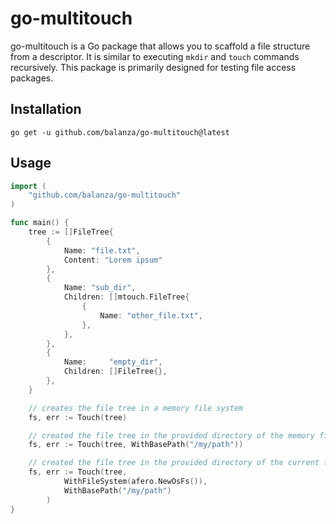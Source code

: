 # go-multitouch

go-multitouch is a Go package that allows you to scaffold a file structure from a descriptor. It is similar to executing `mkdir` and `touch` commands recursively. This package is primarily designed for testing file access packages.

## Installation

```
go get -u github.com/balanza/go-multitouch@latest
```

## Usage

```go
import (
    "github.com/balanza/go-multitouch"
)

func main() {
	tree := []FileTree{
		{
			Name: "file.txt",
			Content: "Lorem ipsum"
		},
		{
			Name: "sub_dir",
			Children: []mtouch.FileTree{
				{
					Name: "other_file.txt",
				},
			},
		},
		{
			Name:     "empty_dir",
			Children: []FileTree{},
		},
	}

	// creates the file tree in a memory file system
    fs, err := Touch(tree)

	// created the file tree in the provided directory of the memory file system
	fs, err := Touch(tree, WithBasePath("/my/path"))

	// created the file tree in the provided directory of the current file system
	fs, err := Touch(tree,
			WithFileSystem(afero.NewOsFs()),
			WithBasePath("/my/path")
		)
}
```
